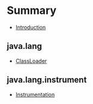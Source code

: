 # Summary

* [Introduction](README.md)

## java.lang
* [ClassLoader](book/java.lang/ClassLoader.md)

## java.lang.instrument
* [Instrumentation](book/java.lang.instrument/Instrumentation.md)


